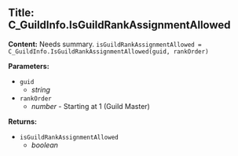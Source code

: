 ## Title: C_GuildInfo.IsGuildRankAssignmentAllowed

**Content:**
Needs summary.
`isGuildRankAssignmentAllowed = C_GuildInfo.IsGuildRankAssignmentAllowed(guid, rankOrder)`

**Parameters:**
- `guid`
  - *string*
- `rankOrder`
  - *number* - Starting at 1 (Guild Master)

**Returns:**
- `isGuildRankAssignmentAllowed`
  - *boolean*